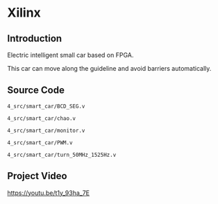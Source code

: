 # Xilinx

## Introduction

Electric intelligent small car based on FPGA.

This car can move along the guideline and avoid barriers automatically.

## Source Code
`4_src/smart_car/BCD_SEG.v`

`4_src/smart_car/chao.v`

`4_src/smart_car/monitor.v`

`4_src/smart_car/PWM.v`

`4_src/smart_car/turn_50MHz_1525Hz.v`

## Project Video

https://youtu.be/t1y_93ha_7E